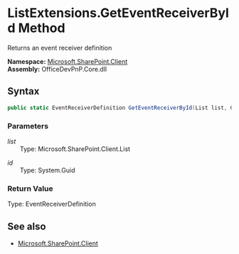 # ListExtensions.GetEventReceiverById Method  
Returns an event receiver definition  

**Namespace:** [Microsoft.SharePoint.Client](Microsoft.SharePoint.Client.md)  
**Assembly:** OfficeDevPnP.Core.dll  
## Syntax
```C#
public static EventReceiverDefinition GetEventReceiverById(List list, Guid id)
```
### Parameters
*list*  
&emsp;&emsp;Type: Microsoft.SharePoint.Client.List  

*id*  
&emsp;&emsp;Type: System.Guid  

### Return Value
Type: EventReceiverDefinition  


## See also
- [Microsoft.SharePoint.Client](Microsoft.SharePoint.Client.md)
